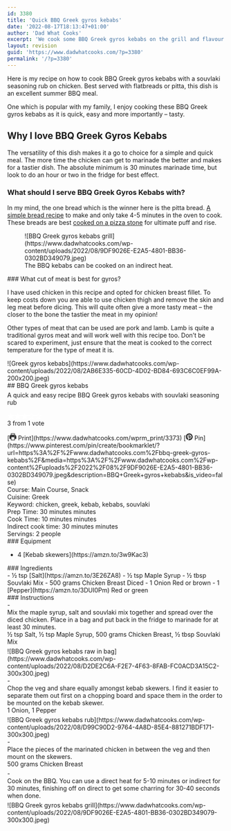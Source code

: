 ```yaml
---
id: 3380
title: 'Quick BBQ Greek gyros kebabs'
date: '2022-08-17T18:13:47+01:00'
author: 'Dad What Cooks'
excerpt: 'We cook some BBQ Greek gyros kebabs on the grill and flavour with a nice souvlaki rub'
layout: revision
guid: 'https://www.dadwhatcooks.com/?p=3380'
permalink: '/?p=3380'
---
```


Here is my recipe on how to cook BBQ Greek gyros kebabs with a souvlaki seasoning rub on chicken. Best served with flatbreads or pitta, this dish is an excellent summer BBQ meal.

One which is popular with my family, I enjoy cooking these BBQ Greek gyros kebabs as it is quick, easy and more importantly – tasty.

## Why I love BBQ Greek Gyros Kebabs

The versatility of this dish makes it a go to choice for a simple and quick meal. The more time the chicken can get to marinade the better and makes for a tastier dish. The absolute minimum is 30 minutes marinade time, but look to do an hour or two in the fridge for best effect.

### What should I serve BBQ Greek Gyros Kebabs with? 

In my mind, the one bread which is the winner here is the pitta bread. [A simple bread recipe](https://www.dadwhatcooks.com/category/bread-and-dough-recipes/) to make and only take 4-5 minutes in the oven to cook. These breads are best [cooked on a pizza stone](https://amzn.to/3Pu9wby) for ultimate puff and rise.

<figure class="wp-block-image aligncenter size-full">![BBQ Greek gyros kebabs grill](https://www.dadwhatcooks.com/wp-content/uploads/2022/08/9DF9026E-E2A5-4801-BB36-0302BD349079.jpeg)<figcaption>The BBQ kebabs can be cooked on an indirect heat.</figcaption></figure>### What cut of meat is best for gyros?

I have used chicken in this recipe and opted for chicken breast fillet. To keep costs down you are able to use chicken thigh and remove the skin and leg meat before dicing. This will quite often give a more tasty meat – the closer to the bone the tastier the meat in my opinion!

Other types of meat that can be used are pork and lamb. Lamb is quite a traditional gyros meat and will work well with this recipe too. Don’t be scared to experiment, just ensure that the meat is cooked to the correct temperature for the type of meat it is.

<div class="wprm-recipe-container" data-recipe-id="3373" data-servings="2" id="wprm-recipe-container-3373"><div class="wprm-recipe wprm-recipe-template-dwc"><div class="wprm-recipe-image wprm-block-image-rounded">![Greek gyros kebabs](https://www.dadwhatcooks.com/wp-content/uploads/2022/08/2AB6E335-60CD-4D02-BD84-693C6C0EF99A-200x200.jpeg)</div><div class="wprm-recipe-template-dwc-container"><div class="wprm-recipe-template-dwc-header">## BBQ Greek gyros kebabs

<div class="wprm-spacer" style="height: 5px"></div><div class="wprm-recipe-summary wprm-block-text-normal"><span style="display: block;">A quick and easy recipe BBQ Greek gyros kebabs with souvlaki seasoning rub</span></div><div class="wprm-spacer" style="height: 15px"></div> <style>#wprm-recipe-user-rating-54 .wprm-rating-star.wprm-rating-star-full svg * { fill: #ffffff; }#wprm-recipe-user-rating-54 .wprm-rating-star.wprm-rating-star-33 svg * { fill: url(#wprm-recipe-user-rating-54-33); }#wprm-recipe-user-rating-54 .wprm-rating-star.wprm-rating-star-50 svg * { fill: url(#wprm-recipe-user-rating-54-50); }#wprm-recipe-user-rating-54 .wprm-rating-star.wprm-rating-star-66 svg * { fill: url(#wprm-recipe-user-rating-54-66); }linearGradient#wprm-recipe-user-rating-54-33 stop { stop-color: #ffffff; }linearGradient#wprm-recipe-user-rating-54-50 stop { stop-color: #ffffff; }linearGradient#wprm-recipe-user-rating-54-66 stop { stop-color: #ffffff; }</style><svg height="0" style="display:block;width:0px;height:0px" width="0" xmlns="http://www.w3.org/2000/svg"><defs><lineargradient id="wprm-recipe-user-rating-54-33"><stop offset="0%" stop-opacity="1"></stop><stop offset="33%" stop-opacity="1"></stop><stop offset="33%" stop-opacity="0"></stop><stop offset="100%" stop-opacity="0"></stop></lineargradient></defs><defs><lineargradient id="wprm-recipe-user-rating-54-50"><stop offset="0%" stop-opacity="1"></stop><stop offset="50%" stop-opacity="1"></stop><stop offset="50%" stop-opacity="0"></stop><stop offset="100%" stop-opacity="0"></stop></lineargradient></defs><defs><lineargradient id="wprm-recipe-user-rating-54-66"><stop offset="0%" stop-opacity="1"></stop><stop offset="66%" stop-opacity="1"></stop><stop offset="66%" stop-opacity="0"></stop><stop offset="100%" stop-opacity="0"></stop></lineargradient></defs></svg><div class="wprm-recipe-rating wprm-user-rating wprm-recipe-rating-separate wprm-user-rating-not-voted wprm-user-rating-allowed" data-average="3" data-count="1" data-decimals="2" data-recipe="3373" data-total="3" data-user="0" id="wprm-recipe-user-rating-54"><span aria-label="Rate this recipe 1 out of 5 stars" class="wprm-rating-star wprm-rating-star-1 wprm-rating-star-full" data-color="#ffffff" data-rating="1" onblur="window.WPRecipeMaker.userRating.leave(this)" onclick="window.WPRecipeMaker.userRating.click(this, event)" onfocus="window.WPRecipeMaker.userRating.enter(this)" onkeypress="window.WPRecipeMaker.userRating.click(this, event)" onmouseenter="window.WPRecipeMaker.userRating.enter(this)" onmouseleave="window.WPRecipeMaker.userRating.leave(this)" role="button" style="font-size: 1em;" tabindex="0"><svg height="16px" viewbox="0 0 24 24" width="16px" x="0px" xmlns="http://www.w3.org/2000/svg" xmlns:xlink="http://www.w3.org/1999/xlink" y="0px"><g transform="translate(0, 0)"><polygon fill="none" points="12,2.6 15,9 21.4,9 16.7,13.9 18.6,21.4 12,17.6 5.4,21.4 7.3,13.9 2.6,9 9,9 " stroke="#ffffff" stroke-linecap="square" stroke-linejoin="miter" stroke-miterlimit="10" stroke-width="2"></polygon></g></svg></span><span aria-label="Rate this recipe 2 out of 5 stars" class="wprm-rating-star wprm-rating-star-2 wprm-rating-star-full" data-color="#ffffff" data-rating="2" onblur="window.WPRecipeMaker.userRating.leave(this)" onclick="window.WPRecipeMaker.userRating.click(this, event)" onfocus="window.WPRecipeMaker.userRating.enter(this)" onkeypress="window.WPRecipeMaker.userRating.click(this, event)" onmouseenter="window.WPRecipeMaker.userRating.enter(this)" onmouseleave="window.WPRecipeMaker.userRating.leave(this)" role="button" style="font-size: 1em;" tabindex="0"><svg height="16px" viewbox="0 0 24 24" width="16px" x="0px" xmlns="http://www.w3.org/2000/svg" xmlns:xlink="http://www.w3.org/1999/xlink" y="0px"><g transform="translate(0, 0)"><polygon fill="none" points="12,2.6 15,9 21.4,9 16.7,13.9 18.6,21.4 12,17.6 5.4,21.4 7.3,13.9 2.6,9 9,9 " stroke="#ffffff" stroke-linecap="square" stroke-linejoin="miter" stroke-miterlimit="10" stroke-width="2"></polygon></g></svg></span><span aria-label="Rate this recipe 3 out of 5 stars" class="wprm-rating-star wprm-rating-star-3 wprm-rating-star-full" data-color="#ffffff" data-rating="3" onblur="window.WPRecipeMaker.userRating.leave(this)" onclick="window.WPRecipeMaker.userRating.click(this, event)" onfocus="window.WPRecipeMaker.userRating.enter(this)" onkeypress="window.WPRecipeMaker.userRating.click(this, event)" onmouseenter="window.WPRecipeMaker.userRating.enter(this)" onmouseleave="window.WPRecipeMaker.userRating.leave(this)" role="button" style="font-size: 1em;" tabindex="0"><svg height="16px" viewbox="0 0 24 24" width="16px" x="0px" xmlns="http://www.w3.org/2000/svg" xmlns:xlink="http://www.w3.org/1999/xlink" y="0px"><g transform="translate(0, 0)"><polygon fill="none" points="12,2.6 15,9 21.4,9 16.7,13.9 18.6,21.4 12,17.6 5.4,21.4 7.3,13.9 2.6,9 9,9 " stroke="#ffffff" stroke-linecap="square" stroke-linejoin="miter" stroke-miterlimit="10" stroke-width="2"></polygon></g></svg></span><span aria-label="Rate this recipe 4 out of 5 stars" class="wprm-rating-star wprm-rating-star-4 wprm-rating-star-empty" data-color="#ffffff" data-rating="4" onblur="window.WPRecipeMaker.userRating.leave(this)" onclick="window.WPRecipeMaker.userRating.click(this, event)" onfocus="window.WPRecipeMaker.userRating.enter(this)" onkeypress="window.WPRecipeMaker.userRating.click(this, event)" onmouseenter="window.WPRecipeMaker.userRating.enter(this)" onmouseleave="window.WPRecipeMaker.userRating.leave(this)" role="button" style="font-size: 1em;" tabindex="0"><svg height="16px" viewbox="0 0 24 24" width="16px" x="0px" xmlns="http://www.w3.org/2000/svg" xmlns:xlink="http://www.w3.org/1999/xlink" y="0px"><g transform="translate(0, 0)"><polygon fill="none" points="12,2.6 15,9 21.4,9 16.7,13.9 18.6,21.4 12,17.6 5.4,21.4 7.3,13.9 2.6,9 9,9 " stroke="#ffffff" stroke-linecap="square" stroke-linejoin="miter" stroke-miterlimit="10" stroke-width="2"></polygon></g></svg></span><span aria-label="Rate this recipe 5 out of 5 stars" class="wprm-rating-star wprm-rating-star-5 wprm-rating-star-empty" data-color="#ffffff" data-rating="5" onblur="window.WPRecipeMaker.userRating.leave(this)" onclick="window.WPRecipeMaker.userRating.click(this, event)" onfocus="window.WPRecipeMaker.userRating.enter(this)" onkeypress="window.WPRecipeMaker.userRating.click(this, event)" onmouseenter="window.WPRecipeMaker.userRating.enter(this)" onmouseleave="window.WPRecipeMaker.userRating.leave(this)" role="button" style="font-size: 1em;" tabindex="0"><svg height="16px" viewbox="0 0 24 24" width="16px" x="0px" xmlns="http://www.w3.org/2000/svg" xmlns:xlink="http://www.w3.org/1999/xlink" y="0px"><g transform="translate(0, 0)"><polygon fill="none" points="12,2.6 15,9 21.4,9 16.7,13.9 18.6,21.4 12,17.6 5.4,21.4 7.3,13.9 2.6,9 9,9 " stroke="#ffffff" stroke-linecap="square" stroke-linejoin="miter" stroke-miterlimit="10" stroke-width="2"></polygon></g></svg></span><div class="wprm-recipe-rating-details wprm-block-text-normal"><span class="wprm-recipe-rating-average">3</span> from 1 vote</div></div><div class="wprm-spacer" style="height: 15px"></div> [<span class="wprm-recipe-icon wprm-recipe-print-icon"><svg height="16px" viewbox="0 0 24 24" width="16px" x="0px" xmlns="http://www.w3.org/2000/svg" xmlns:xlink="http://www.w3.org/1999/xlink" y="0px"><g><path d="M19,5.09V1c0-0.552-0.448-1-1-1H6C5.448,0,5,0.448,5,1v4.09C2.167,5.569,0,8.033,0,11v7c0,0.552,0.448,1,1,1h4v4c0,0.552,0.448,1,1,1h12c0.552,0,1-0.448,1-1v-4h4c0.552,0,1-0.448,1-1v-7C24,8.033,21.833,5.569,19,5.09z M7,2h10v3H7V2z M17,22H7v-9h10V22z M18,10c-0.552,0-1-0.448-1-1c0-0.552,0.448-1,1-1s1,0.448,1,1C19,9.552,18.552,10,18,10z" fill="#333333"></path></g></svg></span> Print](https://www.dadwhatcooks.com/wprm_print/3373) [<span class="wprm-recipe-icon wprm-recipe-pin-icon"><svg height="16" viewbox="0 0 24 24" width="16" xmlns="http://www.w3.org/2000/svg"><g class="nc-icon-wrapper" fill="#333333"><path d="M12,0C5.4,0,0,5.4,0,12c0,5.1,3.2,9.4,7.6,11.2c-0.1-0.9-0.2-2.4,0-3.4c0.2-0.9,1.4-6,1.4-6S8.7,13,8.7,12 c0-1.7,1-2.9,2.2-2.9c1,0,1.5,0.8,1.5,1.7c0,1-0.7,2.6-1,4c-0.3,1.2,0.6,2.2,1.8,2.2c2.1,0,3.8-2.2,3.8-5.5c0-2.9-2.1-4.9-5-4.9 c-3.4,0-5.4,2.6-5.4,5.2c0,1,0.4,2.1,0.9,2.7c0.1,0.1,0.1,0.2,0.1,0.3c-0.1,0.4-0.3,1.2-0.3,1.4c-0.1,0.2-0.2,0.3-0.4,0.2 c-1.5-0.7-2.4-2.9-2.4-4.6c0-3.8,2.8-7.3,7.9-7.3c4.2,0,7.4,3,7.4,6.9c0,4.1-2.6,7.5-6.2,7.5c-1.2,0-2.4-0.6-2.8-1.4 c0,0-0.6,2.3-0.7,2.9c-0.3,1-1,2.3-1.5,3.1C9.6,23.8,10.8,24,12,24c6.6,0,12-5.4,12-12C24,5.4,18.6,0,12,0z" fill="#333333"></path></g></svg></span> Pin](https://www.pinterest.com/pin/create/bookmarklet/?url=https%3A%2F%2Fwww.dadwhatcooks.com%2Fbbq-greek-gyros-kebabs%2F&media=https%3A%2F%2Fwww.dadwhatcooks.com%2Fwp-content%2Fuploads%2F2022%2F08%2F9DF9026E-E2A5-4801-BB36-0302BD349079.jpeg&description=BBQ+Greek+gyros+kebabs&is_video=false)<div class="wprm-spacer"></div><div class="wprm-recipe-meta-container wprm-recipe-tags-container wprm-recipe-details-container wprm-recipe-details-container-inline wprm-block-text-normal" style=""><div class="wprm-recipe-block-container wprm-recipe-block-container-inline wprm-block-text-normal wprm-recipe-tag-container wprm-recipe-course-container" style=""><span class="wprm-recipe-details-label wprm-block-text-faded wprm-recipe-tag-label wprm-recipe-course-label">Course: </span><span class="wprm-recipe-course wprm-block-text-normal">Main Course, Snack</span></div><div class="wprm-recipe-block-container wprm-recipe-block-container-inline wprm-block-text-normal wprm-recipe-tag-container wprm-recipe-cuisine-container" style=""><span class="wprm-recipe-details-label wprm-block-text-faded wprm-recipe-tag-label wprm-recipe-cuisine-label">Cuisine: </span><span class="wprm-recipe-cuisine wprm-block-text-normal">Greek</span></div><div class="wprm-recipe-block-container wprm-recipe-block-container-inline wprm-block-text-normal wprm-recipe-tag-container wprm-recipe-keyword-container" style=""><span class="wprm-recipe-details-label wprm-block-text-faded wprm-recipe-tag-label wprm-recipe-keyword-label">Keyword: </span><span class="wprm-recipe-keyword wprm-block-text-normal">chicken, greek, kebab, kebabs, souvlaki</span></div></div><div class="wprm-recipe-meta-container wprm-recipe-times-container wprm-recipe-details-container wprm-recipe-details-container-inline wprm-block-text-normal" style=""><div class="wprm-recipe-block-container wprm-recipe-block-container-inline wprm-block-text-normal wprm-recipe-time-container wprm-recipe-prep-time-container" style=""><span class="wprm-recipe-details-label wprm-block-text-faded wprm-recipe-time-label wprm-recipe-prep-time-label">Prep Time: </span><span class="wprm-recipe-time wprm-block-text-normal"><span class="wprm-recipe-details wprm-recipe-details-minutes wprm-recipe-prep_time wprm-recipe-prep_time-minutes">30<span class="sr-only screen-reader-text wprm-screen-reader-text"> minutes</span></span> <span aria-hidden="true" class="wprm-recipe-details-unit wprm-recipe-details-minutes wprm-recipe-prep_time-unit wprm-recipe-prep_timeunit-minutes">minutes</span></span></div><div class="wprm-recipe-block-container wprm-recipe-block-container-inline wprm-block-text-normal wprm-recipe-time-container wprm-recipe-cook-time-container" style=""><span class="wprm-recipe-details-label wprm-block-text-faded wprm-recipe-time-label wprm-recipe-cook-time-label">Cook Time: </span><span class="wprm-recipe-time wprm-block-text-normal"><span class="wprm-recipe-details wprm-recipe-details-minutes wprm-recipe-cook_time wprm-recipe-cook_time-minutes">10<span class="sr-only screen-reader-text wprm-screen-reader-text"> minutes</span></span> <span aria-hidden="true" class="wprm-recipe-details-unit wprm-recipe-details-minutes wprm-recipe-cook_time-unit wprm-recipe-cook_timeunit-minutes">minutes</span></span></div><div class="wprm-recipe-block-container wprm-recipe-block-container-inline wprm-block-text-normal wprm-recipe-time-container wprm-recipe-custom-time-container" style=""><span class="wprm-recipe-details-label wprm-block-text-faded wprm-recipe-time-label wprm-recipe-custom-time-label">Indirect cook time: </span><span class="wprm-recipe-time wprm-block-text-normal"><span class="wprm-recipe-details wprm-recipe-details-minutes wprm-recipe-custom_time wprm-recipe-custom_time-minutes">30<span class="sr-only screen-reader-text wprm-screen-reader-text"> minutes</span></span> <span aria-hidden="true" class="wprm-recipe-details-unit wprm-recipe-details-minutes wprm-recipe-custom_time-unit wprm-recipe-custom_timeunit-minutes">minutes</span></span></div></div><div class="wprm-recipe-block-container wprm-recipe-block-container-inline wprm-block-text-normal wprm-recipe-servings-container" style=""><span class="wprm-recipe-details-label wprm-block-text-faded wprm-recipe-servings-label">Servings: </span><span class="wprm-recipe-servings-with-unit"><span aria-label="Adjust recipe servings" class="wprm-recipe-servings wprm-recipe-details wprm-recipe-servings-3373 wprm-recipe-servings-adjustable-tooltip wprm-block-text-normal" data-initial-servings="" data-recipe="3373">2</span> <span class="wprm-recipe-servings-unit wprm-recipe-details-unit wprm-block-text-normal">people</span></span></div> </div><div class="wprm-recipe-equipment-container wprm-block-text-normal" data-recipe="3373">### Equipment

- <div class="wprm-recipe-equipment-name">4 [Kebab skewers](https://amzn.to/3w9Kac3)</div>

</div><div class="wprm-recipe-ingredients-container wprm-recipe-ingredients-no-images wprm-recipe-3373-ingredients-container wprm-block-text-normal wprm-ingredient-style-regular wprm-recipe-images-before" data-recipe="3373" data-servings="2">### Ingredients

<div class="wprm-recipe-ingredient-group">- <span class="wprm-recipe-ingredient-amount">½</span> <span class="wprm-recipe-ingredient-unit">tsp</span> <span class="wprm-recipe-ingredient-name">[Salt](https://amzn.to/3E26ZA8)</span>
- <span class="wprm-recipe-ingredient-amount">½</span> <span class="wprm-recipe-ingredient-unit">tsp</span> <span class="wprm-recipe-ingredient-name">Maple Syrup</span>
- <span class="wprm-recipe-ingredient-amount">½</span> <span class="wprm-recipe-ingredient-unit">tbsp</span> <span class="wprm-recipe-ingredient-name">Souvlaki Mix</span>
- <span class="wprm-recipe-ingredient-amount">500</span> <span class="wprm-recipe-ingredient-unit">grams</span> <span class="wprm-recipe-ingredient-name">Chicken Breast</span> <span class="wprm-recipe-ingredient-notes wprm-recipe-ingredient-notes-faded">Diced</span>
- <span class="wprm-recipe-ingredient-amount">1</span> <span class="wprm-recipe-ingredient-name">Onion</span> <span class="wprm-recipe-ingredient-notes wprm-recipe-ingredient-notes-faded">Red or brown</span>
- <span class="wprm-recipe-ingredient-amount">1</span> <span class="wprm-recipe-ingredient-name">[Pepper](https://amzn.to/3DUI0Pm)</span> <span class="wprm-recipe-ingredient-notes wprm-recipe-ingredient-notes-faded">Red or green</span>

</div></div><div class="wprm-recipe-instructions-container wprm-recipe-3373-instructions-container wprm-block-text-normal" data-recipe="3373">### Instructions

<div class="wprm-recipe-instruction-group">- <div class="wprm-recipe-instruction-text" style="margin-bottom: 5px"><span style="display: block;">Mix the maple syrup, salt and souvlaki mix together and spread over the diced chicken. Place in a bag and put back in the fridge to marinade for at least 30 minutes.</span></div><div class="wprm-recipe-instruction-ingredients wprm-recipe-instruction-ingredients-inline wprm-block-text-faded" style="margin-top: -5px; margin-bottom: 5px;"><span class="wprm-recipe-instruction-ingredient wprm-recipe-instruction-ingredient-3373-0" data-separator=", " style="margin-bottom: 5px;">½ tsp Salt, </span><span class="wprm-recipe-instruction-ingredient wprm-recipe-instruction-ingredient-3373-1" data-separator=", " style="margin-bottom: 5px;">½ tsp Maple Syrup, </span><span class="wprm-recipe-instruction-ingredient wprm-recipe-instruction-ingredient-3373-3" data-separator=", " style="margin-bottom: 5px;">500 grams Chicken Breast, </span><span class="wprm-recipe-instruction-ingredient wprm-recipe-instruction-ingredient-3373-2" data-separator="" style="margin-bottom: 5px;">½ tbsp Souvlaki Mix</span></div><div class="wprm-recipe-instruction-media wprm-recipe-instruction-image" style="text-align: left;">![BBQ Greek gyros kebabs raw in bag](https://www.dadwhatcooks.com/wp-content/uploads/2022/08/D2DE2C6A-F2E7-4F63-8FAB-FC0ACD3A15C2-300x300.jpeg)</div>
- <div class="wprm-recipe-instruction-text" style="margin-bottom: 5px"><span style="display: block;">Chop the veg and share equally amongst kebab skewers. I find it easier to separate them out first on a chopping board and space them in the order to be mounted on the kebab skewer. </span></div><div class="wprm-recipe-instruction-ingredients wprm-recipe-instruction-ingredients-inline wprm-block-text-faded" style="margin-top: -5px; margin-bottom: 5px;"><span class="wprm-recipe-instruction-ingredient wprm-recipe-instruction-ingredient-3373-4" data-separator=", " style="margin-bottom: 5px;">1 Onion, </span><span class="wprm-recipe-instruction-ingredient wprm-recipe-instruction-ingredient-3373-5" data-separator="" style="margin-bottom: 5px;">1 Pepper</span></div><div class="wprm-recipe-instruction-media wprm-recipe-instruction-image" style="text-align: left;">![BBQ Greek gyros kebabs rub](https://www.dadwhatcooks.com/wp-content/uploads/2022/08/D99C90D2-9764-4A8D-85E4-881271BDF171-300x300.jpeg)</div>
- <div class="wprm-recipe-instruction-text" style="margin-bottom: 5px"><span style="display: block;">Place the pieces of the marinated chicken in between the veg and then mount on the skewers.</span></div><div class="wprm-recipe-instruction-ingredients wprm-recipe-instruction-ingredients-inline wprm-block-text-faded" style="margin-top: -5px; margin-bottom: 5px;"><span class="wprm-recipe-instruction-ingredient wprm-recipe-instruction-ingredient-3373-3" data-separator="" style="margin-bottom: 5px;">500 grams Chicken Breast</span></div>
- <div class="wprm-recipe-instruction-text" style="margin-bottom: 5px"><span style="display: block;">Cook on the BBQ. You can use a direct heat for 5-10 minutes or indirect for 30 minutes, finishing off on direct to get some charring for 30-40 seconds when done.</span></div><div class="wprm-recipe-instruction-media wprm-recipe-instruction-image" style="text-align: left;">![BBQ Greek gyros kebabs grill](https://www.dadwhatcooks.com/wp-content/uploads/2022/08/9DF9026E-E2A5-4801-BB36-0302BD349079-300x300.jpeg)</div>

</div></div></div></div></div>